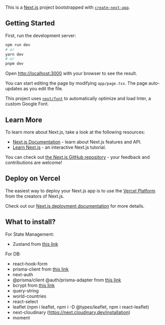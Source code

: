 This is a [Next.js](https://nextjs.org/) project bootstrapped with [`create-next-app`](https://github.com/vercel/next.js/tree/canary/packages/create-next-app).

## Getting Started

First, run the development server:

```bash
npm run dev
# or
yarn dev
# or
pnpm dev
```

Open [http://localhost:3000](http://localhost:3000) with your browser to see the result.

You can start editing the page by modifying `app/page.tsx`. The page auto-updates as you edit the file.

This project uses [`next/font`](https://nextjs.org/docs/basic-features/font-optimization) to automatically optimize and load Inter, a custom Google Font.

## Learn More

To learn more about Next.js, take a look at the following resources:

- [Next.js Documentation](https://nextjs.org/docs) - learn about Next.js features and API.
- [Learn Next.js](https://nextjs.org/learn) - an interactive Next.js tutorial.

You can check out [the Next.js GitHub repository](https://github.com/vercel/next.js/) - your feedback and contributions are welcome!

## Deploy on Vercel

The easiest way to deploy your Next.js app is to use the [Vercel Platform](https://vercel.com/new?utm_medium=default-template&filter=next.js&utm_source=create-next-app&utm_campaign=create-next-app-readme) from the creators of Next.js.

Check out our [Next.js deployment documentation](https://nextjs.org/docs/deployment) for more details.

## What to install?

For State Management:
- Zustand from [this link](https://github.com/pmndrs/zustand)

For DB: 
- react-hook-form
- prisma-client from [this link](https://www.prisma.io/docs/concepts/components/prisma-client)
- next-auth 
- @prisma/client @auth/prisma-adapter from [this link](https://authjs.dev/reference/adapter/prisma)
- bcrypt from [this link](https://www.npmjs.com/package/bcrypt)
- query-string
- world-countries
- react-select
- leaflet (npm i leaflet, npm i -D @types/leaflet, npm i react-leaflet)
- next-cloudinary (https://next.cloudinary.dev/installation)
- moment